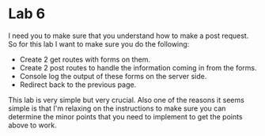 # Lab 6

I need you to make sure that you understand how to make a post request. So for this lab I want to make sure you do the following:

- Create 2 get routes with forms on them.
- Create 2 post routes to handle the information coming in from the forms.
- Console log the output of these forms on the server side.
- Redirect back to the previous page.

This lab is very simple but very crucial. Also one of the reasons it seems simple is that I'm relaxing on the instructions to make sure you can determine the minor points that you need to implement to get the points above to work. 